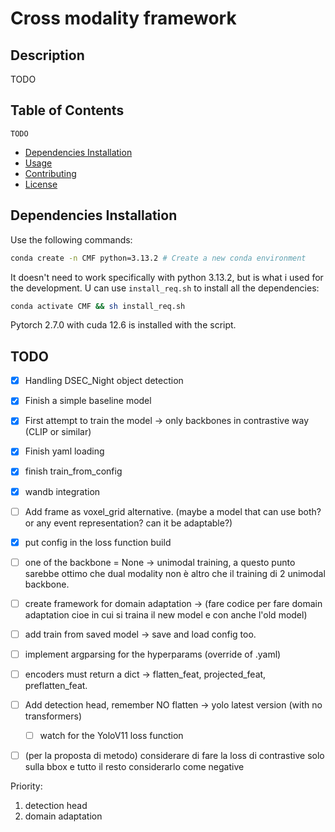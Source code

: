 # Cross modality framework

## Description

TODO

## Table of Contents
    TODO
- [Dependencies Installation](#dependencies-installation)
- [Usage](#usage)
- [Contributing](#contributing)
- [License](#license)

## Dependencies Installation 
Use the following commands:
```bash
conda create -n CMF python=3.13.2 # Create a new conda environment
```
It doesn't need to work specifically with python 3.13.2, but is what i used for the development.
U can use `install_req.sh` to install all the dependencies:
```bash
conda activate CMF && sh install_req.sh
```
Pytorch 2.7.0 with cuda 12.6 is installed with the script.

## TODO
- [X] Handling DSEC_Night object detection
- [X] Finish a simple baseline model
- [X] First attempt to train the model -> only backbones in contrastive way (CLIP or similar)
- [X] Finish yaml loading
- [X] finish train_from_config
- [X] wandb integration

- [ ] Add frame as voxel_grid alternative. (maybe a model that can use both? or any event representation? can it be adaptable?)


- [X] put config in the  loss function build
- [ ] one of the backbone = None -> unimodal training, a questo punto sarebbe ottimo che dual modality non è altro che il training di 2 unimodal backbone.
- [ ] create framework for domain adaptation -> (fare codice per fare domain adaptation cioe in cui si traina il new model e con anche l'old model)
- [ ] add train from saved model -> save and load config too.
- [ ] implement argparsing for the hyperparams (override of .yaml)
- [ ] encoders must return a dict -> flatten_feat, projected_feat, preflatten_feat.
- [ ] Add detection head, remember NO flatten -> yolo latest version (with no transformers)
    - [ ] watch for the YoloV11 loss function

- [ ] (per la proposta di metodo) considerare di fare la loss di contrastive solo sulla bbox e tutto il resto considerarlo come negative

Priority:  

1. detection head
2. domain adaptation
